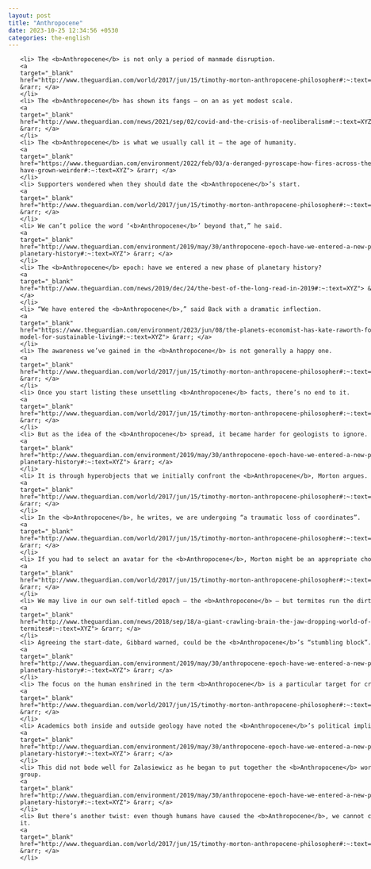 ```yaml
---
layout: post
title: "Anthropocene"
date: 2023-10-25 12:34:56 +0530
categories: the-english
---
```

<style>
@media only screen and (min-width: 768px) {
    ol {
        width: 768px;
        margin: 0 auto;
    }
  }
ol li {
    font-size: 18px;
    line-height: 1.5;
    padding-bottom: 8px;
}
</style>
<ol>

    <li> The <b>Anthropocene</b> is not only a period of manmade disruption.
    <a 
    target="_blank" 
    href="http://www.theguardian.com/world/2017/jun/15/timothy-morton-anthropocene-philosopher#:~:text=XYZ"> &rarr; </a>
    </li>
    <li> The <b>Anthropocene</b> has shown its fangs – on an as yet modest scale.
    <a 
    target="_blank" 
    href="http://www.theguardian.com/news/2021/sep/02/covid-and-the-crisis-of-neoliberalism#:~:text=XYZ"> &rarr; </a>
    </li>
    <li> The <b>Anthropocene</b> is what we usually call it – the age of humanity.
    <a 
    target="_blank" 
    href="https://www.theguardian.com/environment/2022/feb/03/a-deranged-pyroscape-how-fires-across-the-world-have-grown-weirder#:~:text=XYZ"> &rarr; </a>
    </li>
    <li> Supporters wondered when they should date the <b>Anthropocene</b>’s start.
    <a 
    target="_blank" 
    href="http://www.theguardian.com/world/2017/jun/15/timothy-morton-anthropocene-philosopher#:~:text=XYZ"> &rarr; </a>
    </li>
    <li> We can’t police the word ‘<b>Anthropocene</b>’ beyond that,” he said.
    <a 
    target="_blank" 
    href="http://www.theguardian.com/environment/2019/may/30/anthropocene-epoch-have-we-entered-a-new-phase-of-planetary-history#:~:text=XYZ"> &rarr; </a>
    </li>
    <li> The <b>Anthropocene</b> epoch: have we entered a new phase of planetary history?
    <a 
    target="_blank" 
    href="http://www.theguardian.com/news/2019/dec/24/the-best-of-the-long-read-in-2019#:~:text=XYZ"> &rarr; </a>
    </li>
    <li> “We have entered the <b>Anthropocene</b>,” said Back with a dramatic inflection.
    <a 
    target="_blank" 
    href="https://www.theguardian.com/environment/2023/jun/08/the-planets-economist-has-kate-raworth-found-a-model-for-sustainable-living#:~:text=XYZ"> &rarr; </a>
    </li>
    <li> The awareness we’ve gained in the <b>Anthropocene</b> is not generally a happy one.
    <a 
    target="_blank" 
    href="http://www.theguardian.com/world/2017/jun/15/timothy-morton-anthropocene-philosopher#:~:text=XYZ"> &rarr; </a>
    </li>
    <li> Once you start listing these unsettling <b>Anthropocene</b> facts, there’s no end to it.
    <a 
    target="_blank" 
    href="http://www.theguardian.com/world/2017/jun/15/timothy-morton-anthropocene-philosopher#:~:text=XYZ"> &rarr; </a>
    </li>
    <li> But as the idea of the <b>Anthropocene</b> spread, it became harder for geologists to ignore.
    <a 
    target="_blank" 
    href="http://www.theguardian.com/environment/2019/may/30/anthropocene-epoch-have-we-entered-a-new-phase-of-planetary-history#:~:text=XYZ"> &rarr; </a>
    </li>
    <li> It is through hyperobjects that we initially confront the <b>Anthropocene</b>, Morton argues.
    <a 
    target="_blank" 
    href="http://www.theguardian.com/world/2017/jun/15/timothy-morton-anthropocene-philosopher#:~:text=XYZ"> &rarr; </a>
    </li>
    <li> In the <b>Anthropocene</b>, he writes, we are undergoing “a traumatic loss of coordinates”.
    <a 
    target="_blank" 
    href="http://www.theguardian.com/world/2017/jun/15/timothy-morton-anthropocene-philosopher#:~:text=XYZ"> &rarr; </a>
    </li>
    <li> If you had to select an avatar for the <b>Anthropocene</b>, Morton might be an appropriate choice.
    <a 
    target="_blank" 
    href="http://www.theguardian.com/world/2017/jun/15/timothy-morton-anthropocene-philosopher#:~:text=XYZ"> &rarr; </a>
    </li>
    <li> We may live in our own self-titled epoch – the <b>Anthropocene</b> – but termites run the dirt.
    <a 
    target="_blank" 
    href="http://www.theguardian.com/news/2018/sep/18/a-giant-crawling-brain-the-jaw-dropping-world-of-termites#:~:text=XYZ"> &rarr; </a>
    </li>
    <li> Agreeing the start-date, Gibbard warned, could be the <b>Anthropocene</b>’s “stumbling block”.
    <a 
    target="_blank" 
    href="http://www.theguardian.com/environment/2019/may/30/anthropocene-epoch-have-we-entered-a-new-phase-of-planetary-history#:~:text=XYZ"> &rarr; </a>
    </li>
    <li> The focus on the human enshrined in the term <b>Anthropocene</b> is a particular target for critics.
    <a 
    target="_blank" 
    href="http://www.theguardian.com/world/2017/jun/15/timothy-morton-anthropocene-philosopher#:~:text=XYZ"> &rarr; </a>
    </li>
    <li> Academics both inside and outside geology have noted the <b>Anthropocene</b>’s political implications.
    <a 
    target="_blank" 
    href="http://www.theguardian.com/environment/2019/may/30/anthropocene-epoch-have-we-entered-a-new-phase-of-planetary-history#:~:text=XYZ"> &rarr; </a>
    </li>
    <li> This did not bode well for Zalasiewicz as he began to put together the <b>Anthropocene</b> working group.
    <a 
    target="_blank" 
    href="http://www.theguardian.com/environment/2019/may/30/anthropocene-epoch-have-we-entered-a-new-phase-of-planetary-history#:~:text=XYZ"> &rarr; </a>
    </li>
    <li> But there’s another twist: even though humans have caused the <b>Anthropocene</b>, we cannot control it.
    <a 
    target="_blank" 
    href="http://www.theguardian.com/world/2017/jun/15/timothy-morton-anthropocene-philosopher#:~:text=XYZ"> &rarr; </a>
    </li>